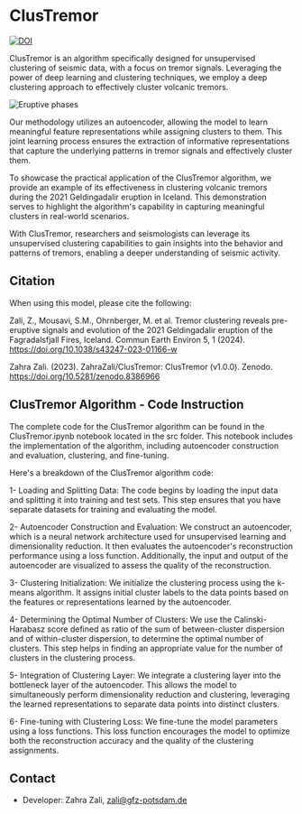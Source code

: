 # ClusTremor
[![DOI](https://zenodo.org/badge/512606155.svg)](https://zenodo.org/badge/latestdoi/512606155)

ClusTremor is an algorithm specifically designed for unsupervised clustering of seismic data, with a focus on tremor signals. Leveraging the power of deep learning and clustering techniques, we employ a deep clustering approach to effectively cluster volcanic tremors.

![Eruptive phases](https://github.com/ZahraZali/ClusTremor/assets/50201021/3e18f907-7dae-41cf-8ee1-cc869eac33c4)

Our methodology utilizes an autoencoder, allowing the model to learn meaningful feature representations while assigning clusters to them. This joint learning process ensures the extraction of informative representations that capture the underlying patterns in tremor signals and effectively cluster them.

To showcase the practical application of the ClusTremor algorithm, we provide an example of its effectiveness in clustering volcanic tremors during the 2021 Geldingadalir eruption in Iceland. This demonstration serves to highlight the algorithm's capability in capturing meaningful clusters in real-world scenarios.

With ClusTremor, researchers and seismologists can leverage its unsupervised clustering capabilities to gain insights into the behavior and patterns of tremors, enabling a deeper understanding of seismic activity.

## Citation
When using this model, please cite the following:

Zali, Z., Mousavi, S.M., Ohrnberger, M. et al. Tremor clustering reveals pre-eruptive signals and evolution of the 2021 Geldingadalir eruption of the Fagradalsfjall Fires, Iceland. Commun Earth Environ 5, 1 (2024). https://doi.org/10.1038/s43247-023-01166-w

Zahra Zali. (2023). ZahraZali/ClusTremor: ClusTremor (v1.0.0). Zenodo. https://doi.org/10.5281/zenodo.8386966

## ClusTremor Algorithm - Code Instruction

The complete code for the ClusTremor algorithm can be found in the ClusTremor.ipynb notebook located in the src folder. This notebook includes the implementation of the algorithm, including autoencoder construction and evaluation, clustering, and fine-tuning.

Here's a breakdown of the ClusTremor algorithm code:

1- Loading and Splitting Data:  The code begins by loading the input data and splitting it into training and test sets. This step ensures that you have separate datasets for training and evaluating the model.

2- Autoencoder Construction and Evaluation: We construct an autoencoder, which is a neural network architecture used for unsupervised learning and dimensionality reduction. It then evaluates the autoencoder's reconstruction performance using a loss function. Additionally, the input and output of the autoencoder are visualized to assess the quality of the reconstruction.

3- Clustering Initialization: We initialize the clustering process using the k-means algorithm. It assigns initial cluster labels to the data points based on the features or representations learned by the autoencoder.

4- Determining the Optimal Number of Clusters: We use the Calinski-Harabasz score defined as ratio of the sum of between-cluster dispersion and of within-cluster dispersion, to determine the optimal number of clusters. This step helps in finding an appropriate value for the number of clusters in the clustering process.

5- Integration of Clustering Layer: We integrate a clustering layer into the bottleneck layer of the autoencoder. This allows the model to simultaneously perform dimensionality reduction and clustering, leveraging the learned representations to separate data points into distinct clusters.

6- Fine-tuning with Clustering Loss: We fine-tune the model parameters using a loss functions. This loss function encourages the model to optimize both the reconstruction accuracy and the quality of the clustering assignments.


## Contact

* Developer: Zahra Zali, zali@gfz-potsdam.de
